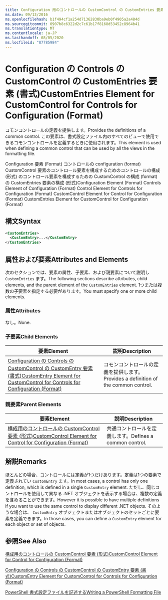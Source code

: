 ```yaml
---
title: Configuration 用のコントロールの CustomControl の CustomEntries 要素 (Format) |Microsoft Docs
ms.date: 09/13/2016
ms.openlocfilehash: b1f494cf1a254d71362830ba9eb0f4905a2a484d
ms.sourcegitcommit: 0907b8c6322d2c7c61b17f8168d53452c8964b41
ms.translationtype: MT
ms.contentlocale: ja-JP
ms.lasthandoff: 08/05/2020
ms.locfileid: "87785984"
---
```

# <a name="customentries-element-for-customcontrol-for-controls-for-configuration-format"></a><span data-ttu-id="1aaff-102">Configuration の Controls の CustomControl の CustomEntries 要素 (書式)</span><span class="sxs-lookup"><span data-stu-id="1aaff-102">CustomEntries Element for CustomControl for Controls for Configuration (Format)</span></span>

<span data-ttu-id="1aaff-103">コモンコントロールの定義を提供します。</span><span class="sxs-lookup"><span data-stu-id="1aaff-103">Provides the definitions of a common control.</span></span> <span data-ttu-id="1aaff-104">この要素は、書式設定ファイル内のすべてのビューで使用できるコモンコントロールを定義するときに使用されます。</span><span class="sxs-lookup"><span data-stu-id="1aaff-104">This element is used when defining a common control that can be used by all the views in the formatting file.</span></span>

<span data-ttu-id="1aaff-105">Configuration 要素 (Format) コントロールの configuration (format) CustomControl 要素のコントロール要素を構成するためのコントロールの構成 (形式) のコントロール要素を構成するための CustomControl の構成 (format) の CustomEntries 要素の構成 (形式)</span><span class="sxs-lookup"><span data-stu-id="1aaff-105">Configuration Element (Format) Controls Element of Configuration (Format) Control Element for Controls for Configuration (Format) CustomControl Element for Control for Configuration (Format) CustomEntries Element for CustomControl for Configuration (Format)</span></span>

## <a name="syntax"></a><span data-ttu-id="1aaff-106">構文</span><span class="sxs-lookup"><span data-stu-id="1aaff-106">Syntax</span></span>

```xml
<CustomEntries>
  <CustomEntry>...</CustomEntry>
</CustomEntries>

```

## <a name="attributes-and-elements"></a><span data-ttu-id="1aaff-107">属性および要素</span><span class="sxs-lookup"><span data-stu-id="1aaff-107">Attributes and Elements</span></span>

<span data-ttu-id="1aaff-108">次のセクションでは、要素の属性、子要素、および親要素について説明し `CustomEntries` ます。</span><span class="sxs-lookup"><span data-stu-id="1aaff-108">The following sections describe attributes, child elements, and the parent element of the `CustomEntries` element.</span></span> <span data-ttu-id="1aaff-109">1つまたは複数の子要素を指定する必要があります。</span><span class="sxs-lookup"><span data-stu-id="1aaff-109">You must specify one or more child elements.</span></span>

### <a name="attributes"></a><span data-ttu-id="1aaff-110">属性</span><span class="sxs-lookup"><span data-stu-id="1aaff-110">Attributes</span></span>

<span data-ttu-id="1aaff-111">なし。</span><span class="sxs-lookup"><span data-stu-id="1aaff-111">None.</span></span>

### <a name="child-elements"></a><span data-ttu-id="1aaff-112">子要素</span><span class="sxs-lookup"><span data-stu-id="1aaff-112">Child Elements</span></span>

|<span data-ttu-id="1aaff-113">要素</span><span class="sxs-lookup"><span data-stu-id="1aaff-113">Element</span></span>|<span data-ttu-id="1aaff-114">説明</span><span class="sxs-lookup"><span data-stu-id="1aaff-114">Description</span></span>|
|-------------|-----------------|
|[<span data-ttu-id="1aaff-115">Configuration の Controls の CustomControl の CustomEntry 要素 (書式)</span><span class="sxs-lookup"><span data-stu-id="1aaff-115">CustomEntry Element for CustomControl for Controls for Configuration (Format)</span></span>](./customentry-element-for-customcontrol-for-controls-for-configuration-format.md)|<span data-ttu-id="1aaff-116">コモンコントロールの定義を提供します。</span><span class="sxs-lookup"><span data-stu-id="1aaff-116">Provides a definition of the common control.</span></span>|

### <a name="parent-elements"></a><span data-ttu-id="1aaff-117">親要素</span><span class="sxs-lookup"><span data-stu-id="1aaff-117">Parent Elements</span></span>

|<span data-ttu-id="1aaff-118">要素</span><span class="sxs-lookup"><span data-stu-id="1aaff-118">Element</span></span>|<span data-ttu-id="1aaff-119">説明</span><span class="sxs-lookup"><span data-stu-id="1aaff-119">Description</span></span>|
|-------------|-----------------|
|[<span data-ttu-id="1aaff-120">構成用のコントロールの CustomControl 要素 (形式)</span><span class="sxs-lookup"><span data-stu-id="1aaff-120">CustomControl Element for Control for Configuration (Format)</span></span>](./customcontrol-element-for-control-for-controls-for-configuration-format.md)|<span data-ttu-id="1aaff-121">共通コントロールを定義します。</span><span class="sxs-lookup"><span data-stu-id="1aaff-121">Defines a common control.</span></span>|

## <a name="remarks"></a><span data-ttu-id="1aaff-122">解説</span><span class="sxs-lookup"><span data-stu-id="1aaff-122">Remarks</span></span>

<span data-ttu-id="1aaff-123">ほとんどの場合、コントロールには定義が1つだけあります。定義は1つの要素で定義されてい `CustomEntry` ます。</span><span class="sxs-lookup"><span data-stu-id="1aaff-123">In most cases, a control has only one definition, which is defined in a single `CustomEntry` element.</span></span> <span data-ttu-id="1aaff-124">ただし、同じコントロールを使用して異なる .NET オブジェクトを表示する場合は、複数の定義を含めることができます。</span><span class="sxs-lookup"><span data-stu-id="1aaff-124">However it is possible to have multiple definitions if you want to use the same control to display different .NET objects.</span></span> <span data-ttu-id="1aaff-125">そのような場合は、 `CustomEntry` オブジェクトまたはオブジェクトのセットごとに要素を定義できます。</span><span class="sxs-lookup"><span data-stu-id="1aaff-125">In those cases, you can define a `CustomEntry` element for each object or set of objects.</span></span>

## <a name="see-also"></a><span data-ttu-id="1aaff-126">参照</span><span class="sxs-lookup"><span data-stu-id="1aaff-126">See Also</span></span>

[<span data-ttu-id="1aaff-127">構成用のコントロールの CustomControl 要素 (形式)</span><span class="sxs-lookup"><span data-stu-id="1aaff-127">CustomControl Element for Control for Configuration (Format)</span></span>](./customcontrol-element-for-control-for-controls-for-configuration-format.md)

[<span data-ttu-id="1aaff-128">Configuration の Controls の CustomControl の CustomEntry 要素 (書式)</span><span class="sxs-lookup"><span data-stu-id="1aaff-128">CustomEntry Element for CustomControl for Controls for Configuration (Format)</span></span>](./customentry-element-for-customcontrol-for-controls-for-configuration-format.md)

[<span data-ttu-id="1aaff-129">PowerShell 書式設定ファイルを記述する</span><span class="sxs-lookup"><span data-stu-id="1aaff-129">Writing a PowerShell Formatting File</span></span>](./writing-a-powershell-formatting-file.md)
